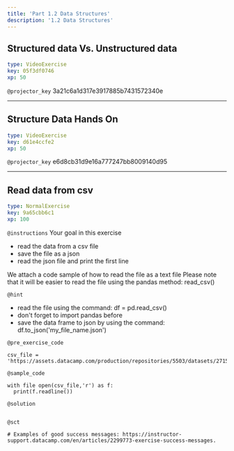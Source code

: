 ```yaml
---
title: 'Part 1.2 Data Structures'
description: '1.2 Data Structures'
---
```


## Structured data Vs. Unstructured data

```yaml
type: VideoExercise
key: 05f3df0746
xp: 50
```

`@projector_key`
3a21c6a1d317e3917885b7431572340e

---

## Structure Data Hands On

```yaml
type: VideoExercise
key: d61e4ccfe2
xp: 50
```

`@projector_key`
e6d8cb31d9e16a777247bb8009140d95

---

## Read data from csv

```yaml
type: NormalExercise
key: 9a65cbb6c1
xp: 100
```

<!-- Guidelines for contexts: https://instructor-support.datacamp.com/en/articles/2375526-course-coding-exercises. -->

`@instructions`
Your goal in this exercise
- read the data from a csv file 
- save the file as a json 
- read the json file and print the first line 

We attach a code sample of how to read the file as a text file
Please note that it will be easier to read the file using the pandas method: read_csv()

`@hint`
<!-- Examples of good hints: https://instructor-support.datacamp.com/en/articles/2379164-hints-best-practices. -->
- read the file using the command: df = pd.read_csv()
- don't forget to import pandas before
- save the data frame to json by using the command: df.to_json('my_file_name.json')

`@pre_exercise_code`
```{python}
csv_file = 'https://assets.datacamp.com/production/repositories/5503/datasets/271580220b9d9f5d16bd1b56fb6eff6be522ac9a/csv_data_100.csv'

```

`@sample_code`
```{python}
with file open(csv_file,'r') as f:
  print(f.readline())
```

`@solution`
```{python}

```

`@sct`
```{python}
# Examples of good success messages: https://instructor-support.datacamp.com/en/articles/2299773-exercise-success-messages.
```
